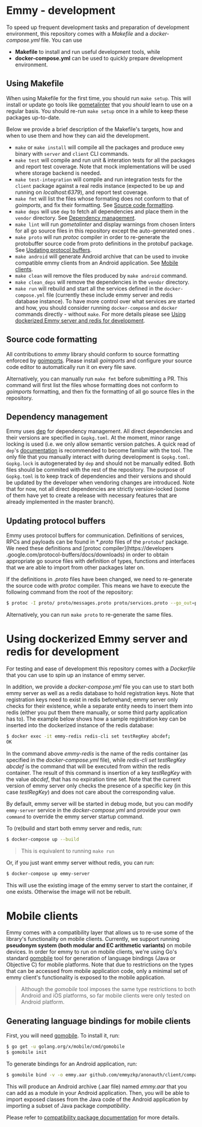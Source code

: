 # Emmy - development

To speed up frequent development tasks and preparation of development environment, this 
repository comes with a *Makefile* and a *docker-compose.yml* file. You can use
* **Makefile** to install and run useful development tools, while
* **docker-compose.yml** can be used to quickly prepare development environment.

## Using Makefile
When using Makefile for the first time, you should run `make setup`. This will install or update 
go tools like [gometalinter](https://github.com/alecthomas/gometalinter) that you *should* learn 
to use on a regular basis. You should re-run `make setup` once in a while to keep these packages 
up-to-date.

Below we provide a brief description of the Makefile's targets, how and when to use them and how 
they can aid the development.

* `make` or `make install` will compile all the packages and produce `emmy` binary with `server` 
and 
`client` CLI commands.
* `make test` will compile and run unit & interation tests for all the packages and report test coverage. Note that
mock implementations will be used where storage backend is needed.
* `make test-integration` will compile and run integration tests for the `client` package against a real redis
 instance (expected to be up and running on _localhost:6379_), and report test coverage.
* `make fmt` will list the files whose formating does not conform to that of *goimports*, and fix 
their formatting. See [Source code formatting](#source-code-formatting).
* `make deps` will use `dep` to fetch all dependencies and place them in the `vendor` directory. See 
[Dependency management](#dependency-management).
* `make lint` will run *gometalinter* and display warnings from chosen linters for all go source 
files in this repository except the auto-generated ones .
* `make proto` will run *protoc* compiler in order to re-generate the protobuffer source code 
from proto definitions in the protobuf package. See [Updating protocol buffers](#updating-protocol-buffers).
* `make android` will generate Android archive that can be used to invoke compatible emmy clients
 from an Android application. See [Mobile clients](#mobile-clients).
* `make clean` will remove the files produced by `make android` command.
* `make clean_deps` will remove the dependencies in the `vendor` directory.
* `make run` will rebuild and start all the services defined in the `docker-compose.yml` file 
(currently these include emmy server and redis database instance). To have more control over what
 services are started and how, you should consider running `docker-compose` and `docker` commands
  directly - without `make`. For more details please see [Using 
 dockerized Emmy server and redis for development](#using-dockerized-emmy-server-and-redis-for-development).

## Source code formatting
All contributions to *emmy* library should conform to source formatting enforced by [goimports](https://godoc.org/golang.org/x/tools/cmd/goimports).
Please install *goimports* and configure your source code editor to automatically run it on every
 file save. 
 
 Alternatively, you can manually run `make fmt` before submitting a PR. This command will first 
 list the files whose formatting does not conform to *goimports* formatting, and then fix the 
 formatting of all go source files in the repository.  

## Dependency management
Emmy uses [dep](https://github.com/golang/dep) for dependency management. All direct dependencies 
and their versions are specified in `Gopkg.toml`. At the moment, minor range locking is used (i.e. 
we only allow semantic version patches. A quick read of `dep`'s [documentation](https://golang.github.io/dep/docs/daily-dep.html) 
is recommended to become familiar with the tool. 
The only file that you manually interact with during development is `Gopkg.toml`. `Gopkg.lock` is 
autogenerated by `dep` and should not be manually edited. Both files should be commited with the 
rest of the repository. 
The purpose of `Gopkg.toml` is to keep track of dependencies and their versions and should be 
updated by the developer when vendoring changes are introduced. Note that for now, not all 
direct dependencies are strictly version-locked (some of them have yet to create a release with 
necessary features that are already implemented in the master branch).

## Updating protocol buffers
Emmy uses protocol buffers for communication. Definitions of services, RPCs and payloads can be 
found in **.proto* files of the `protobuf` package. We need these definitions and [protoc 
compiler](https://developers
.google.com/protocol-buffers/docs/downloads) in order to obtain appropriate go source files 
with definition of types, functions and interfaces that we are able to import from other packages
 later on.

If the definitions in *.proto* files have been changed, we need to re-generate the source code with 
*protoc* compiler. This means we have to execute the following command from the root of the repository:

```bash
$ protoc -I proto/ proto/messages.proto proto/services.proto --go_out=plugins=grpc:proto
```
Alternatively, you can run `make proto` to re-generate the same files.

# Using dockerized Emmy server and redis for development
For testing and ease of development this repository comes with a *Dockerfile* that you can use to 
spin up an instance of emmy server. 

In addition, we provide a *docker-compose.yml* file you can use to start both emmy server as well as
a redis database to hold registration keys. Note that registration keys need to exist in redis 
beforehand; emmy server only checks for their existence, while a separate entity needs to insert
them into redis (either you put them there manually, or some third party application has to). The
example below shows how a sample registration key can be inserted into the dockerized instance of
the redis database:

````bash
$ docker exec -it emmy-redis redis-cli set testRegKey abcdef;
OK
````
In the command above *emmy-redis* is the name of the redis container (as specified in the
*docker-compose.yml* file), while *redis-cli set testRegKey abcdef* is the command that will be executed
from within the redis container. The result of this command is insertion of a key *testRegKey* with the
value *abcdef*, that has no expiration time set. Note that the current version of emmy server 
only checks the presence of a specific key (in this case *testRegKey*) and does not care about 
the corresponding value.

By default, emmy server will be started in debug mode, but you can modify `emmy-server` service in the
*docker-compose.yml* and provide your own `command` to override the emmy server startup command.

To (re)build and start both emmy server and redis, run:
````bash
$ docker-compose up --build
````
> This is equivalent to running `make run`

Or, if you just want emmy server without redis, you can run:
````bash
$ docker-compose up emmy-server
````
This will use the existing image of the emmy server to start the container, if one exists. 
Otherwise the image will not be rebuilt.

# Mobile clients
Emmy comes with a compatibility layer that allows us to re-use some of the library's 
functionality on mobile clients. Currently, we support running **pseudonym system (both modular and
 EC arithmetic variants)** on mobile devices. In order for emmy to run on mobile clients, we're 
 using Go's standard [gomobile](https://golang.org/wiki/Mobile) tool for generation of language 
 bindings (Java or Objective C) for mobile platforms. Note that due to restrictions on the types 
 that can be accessed from mobile application code, only a minimal set of emmy client's 
 functionality is exposed to the mobile application.
 
 > Although the *gomobile* tool imposes the same type restrictions to both Android and iOS 
 platforms, so far mobile clients were only tested on Android platform.  
 
 ## Generating language bindings for mobile clients

First, you will need [gomobile](https://golang.org/wiki/Mobile). To install it, run:
```bash
$ go get -u golang.org/x/mobile/cmd/gomobile
$ gomobile init
```

To generate bindings for an Android application, run:

```bash
$ gomobile bind -v -o emmy.aar github.com/emmyzkp/anonauth/client/compatibility
``` 

This will produce an Android archive (.aar file) named *emmy.aar* that you can add as a module in 
your Android application. Then, you will be able to import exposed classes from the Java code
 of the Android application by importing a subset of Java package *compatibility*. 
 
Please refer to 
 [compatibility package documentation](../compatibility/doc.go) for more details.
